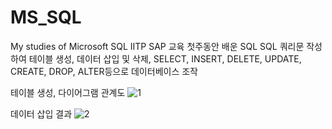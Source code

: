 # MS_SQL
My studies of Microsoft SQL
IITP SAP 교육 첫주동안 배운 SQL
SQL 쿼리문 작성하여 테이블 생성, 데이터 삽입 및 삭제, SELECT, INSERT, DELETE, UPDATE, CREATE, DROP, ALTER등으로 데이터베이스 조작

테이블 생성, 다이어그램 관계도
![1](https://user-images.githubusercontent.com/58541068/114504268-9332a100-9c69-11eb-96c3-669715e46612.png)

데이터 삽입 결과
![2](https://user-images.githubusercontent.com/58541068/114504542-fa505580-9c69-11eb-9036-0eed73ad279a.png)

